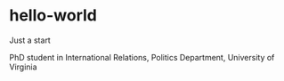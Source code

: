 # hello-world
Just a start

PhD student in International Relations,
Politics Department, 
University of Virginia
